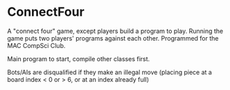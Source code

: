 # ConnectFour
A "connect four" game, except players build a program to play. Running the game puts two players' programs against each other. Programmed for the MAC CompSci Club.

Main program to start, compile other classes first.

Bots/AIs are disqualified if they make an illegal move (placing piece at a board index < 0 or > 6, or at an index already full)

